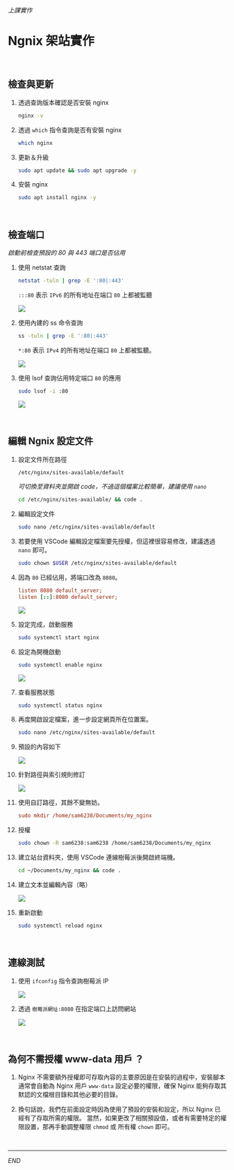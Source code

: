 *上課實作*

# Ngnix 架站實作

<br>

## 檢查與更新

1. 透過查詢版本確認是否安裝 nginx

    ```bash
    nginx -v
    ```

2. 透過 `which` 指令查詢是否有安裝 nginx 

    ```bash
    which nginx
    ```


3. 更新＆升級

    ```bash
    sudo apt update && sudo apt upgrade -y
    ```

4. 安裝 nginx

    ```bash
    sudo apt install nginx -y
    ```

<br>

## 檢查端口 

_啟動前檢查預設的 80 與 443 端口是否佔用_

1. 使用 netstat 查詢

    ```bash
    netstat -tuln | grep -E ':80|:443'
    ```

    `:::80` 表示 `IPv6` 的所有地址在端口 `80` 上都被監聽

    ![](images/img_17.png)

2. 使用內建的 ss 命令查詢
    
    ```bash
    ss -tuln | grep -E ':80|:443'
    ```

    `*:80` 表示 `IPv4` 的所有地址在端口 `80` 上都被監聽。
    
    ![](images/img_18.png)


3. 使用 lsof 查詢佔用特定端口 `80` 的應用
    
    ```bash
    sudo lsof -i :80
    ```

    ![](images/img_19.png)

<br>

## 編輯 Ngnix 設定文件

1. 設定文件所在路徑

    ```bash
    /etc/nginx/sites-available/default
    ```
    _可切換至資料夾並開啟 code，不過這個檔案比較簡單，建議使用 `nano`_
    ```bash
    cd /etc/nginx/sites-available/ && code .
    ```


2. 編輯設定文件

    ```bash
    sudo nano /etc/nginx/sites-available/default
    ```

3. 若要使用 VSCode 編輯設定檔案要先授權，但這裡很容易修改，建議透過 `nano` 即可。

    ```bash
    sudo chown $USER /etc/nginx/sites-available/default
    ```

4. 因為 `80` 已經佔用，將端口改為 `8080`。

    ```ini
    listen 8080 default_server;
    listen [::]:8080 default_server;
    ```

    ![](images/img_20.png)


5. 設定完成，啟動服務

    ```bash
    sudo systemctl start nginx
    ```

6. 設定為開機啟動

    ```bash
    sudo systemctl enable nginx
    ```

    ![](images/img_21.png)

7. 查看服務狀態
   
   ```bash
   sudo systemctl status nginx
   ```

8. 再度開啟設定檔案，進一步設定網頁所在位置案。

    ```bash
    sudo nano /etc/nginx/sites-available/default
    ```



8. 預設的內容如下

    ![](images/img_22.png)

9. 針對路徑與索引規則修訂

    ![](images/img_23.png)

10. 使用自訂路徑，其餘不變無妨。

    ```ini
    sudo mkdir /home/sam6238/Documents/my_nginx
    ```

11. 授權

    ```bash
    sudo chown -R sam6238:sam6238 /home/sam6238/Documents/my_nginx
    ```

12. 建立站台資料夾，使用 VSCode 連線樹莓派後開啟終端機。

    ```bash
    cd ~/Documents/my_nginx && code .
    ```

13. 建立文本並編輯內容（略）

    ![](images/img_24.png)

14. 重新啟動

    ```bash
    sudo systemctl reload nginx
    ```

<br>

## 連線測試

1. 使用 `ifconfig` 指令查詢樹莓派 IP

    ![](images/img_25.png)

2. 透過 `樹莓派網址:8080` 在指定端口上訪問網站

    ![](images/img_26.png)

<br>

## 為何不需授權 www-data 用戶 ？

1. Nginx 不需要額外授權即可存取內容的主要原因是在安裝的過程中，安裝腳本通常會自動為 Nginx 用戶 `www-data` 設定必要的權限，確保 Nginx 能夠存取其默認的文檔根目錄和其他必要的目錄。

2. 換句話說，我們在前面設定時因為使用了預設的安裝和設定，所以 Nginx 已經有了存取所需的權限。 當然，如果更改了相關預設值，或者有需要特定的權限設置，那再手動調整權限 `chmod` 或 所有權 `chown` 即可。

<br>

---

_END_
